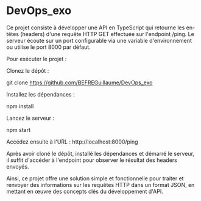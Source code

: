 # DevOps_exo

Ce projet consiste à développer une API en TypeScript qui retourne les en-têtes (headers) d'une requête HTTP GET effectuée sur l'endpoint /ping. Le serveur écoute sur un port configurable via une variable d'environnement ou utilise le port 8000 par défaut.

Pour exécuter le projet :

Clonez le dépôt :

git clone https://github.com/BEFREGuillaume/DevOps_exo

Installez les dépendances :

npm install

Lancez le serveur :

npm start

Accédez ensuite à l'URL : http://localhost:8000/ping

Après avoir cloné le dépôt, installé les dépendances et démarré le serveur, il suffit d'accéder à l'endpoint pour observer le résultat des headers envoyés.

Ainsi, ce projet offre une solution simple et fonctionnelle pour traiter et renvoyer des informations sur les requêtes HTTP dans un format JSON, en mettant en œuvre des concepts clés du développement d'API.

